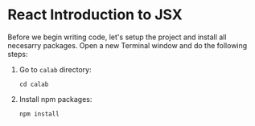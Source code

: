 # React Introduction to JSX

Before we begin writing code, let's setup the project and install all necesarry packages.
Open a new Terminal window and do the following steps:

1. Go to `calab` directory:
    ~~~~~~~
    cd calab
    ~~~~~~~
2. Install npm packages:
    ~~~~~~~
    npm install
    ~~~~~~~
